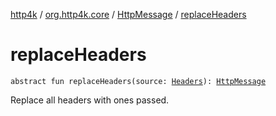 [http4k](../../index.md) / [org.http4k.core](../index.md) / [HttpMessage](index.md) / [replaceHeaders](./replace-headers.md)

# replaceHeaders

`abstract fun replaceHeaders(source: `[`Headers`](../-headers.md)`): `[`HttpMessage`](index.md)

Replace all headers with ones passed.

